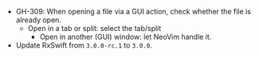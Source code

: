 * GH-309: When opening a file via a GUI action, check whether the file is already open.
    - Open in a tab or split: select the tab/split
		- Open in another (GUI) window: let NeoVim handle it.
* Update RxSwift from `3.0.0-rc.1` to `3.0.0`.

